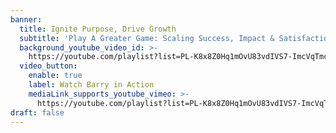 ```yaml
---
banner:
  title: Ignite Purpose, Drive Growth
  subtitle: 'Play A Greater Game: Scaling Success, Impact & Satisfaction '
  background_youtube_video_id: >-
    https://youtube.com/playlist?list=PL-K8x8Z0Hq1mOvU83vdIVS7-ImcVqTmc6&si=99iU7QoeLk12GUPX
  video_button:
    enable: true
    label: Watch Barry in Action
    mediaLink_supports_youtube_vimeo: >-
      https://youtube.com/playlist?list=PL-K8x8Z0Hq1mOvU83vdIVS7-ImcVqTmc6&si=99iU7QoeLk12GUPX
draft: false
---
```

